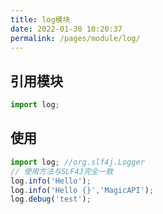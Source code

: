 ```yaml
---
title: log模块
date: 2022-01-30 10:20:37
permalink: /pages/module/log/
---
```


## 引用模块
```javascript
import log;
```
## 使用
```javascript
import log; //org.slf4j.Logger
// 使用方法与SLF4J完全一致
log.info('Hello');
log.info('Hello {}','MagicAPI');
log.debug('test');
```
